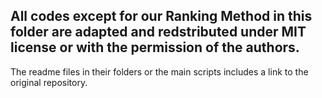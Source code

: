 ## All codes except for our Ranking Method in this folder are adapted and redstributed under MIT license or with the permission of the authors. 
The readme files in their folders or the main scripts includes a link to the original repository.